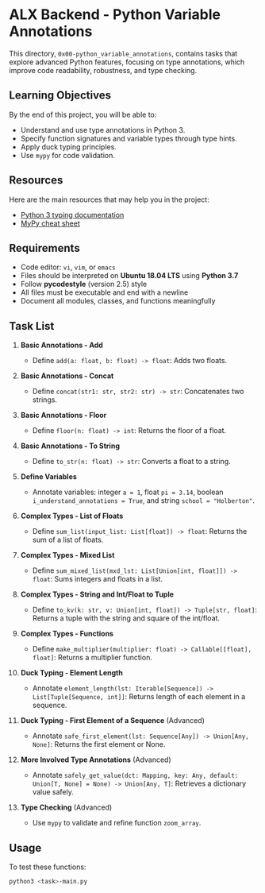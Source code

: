 # ALX Backend - Python Variable Annotations

This directory, `0x00-python_variable_annotations`, contains tasks that explore advanced Python features, focusing on type annotations, which improve code readability, robustness, and type checking.

## Learning Objectives

By the end of this project, you will be able to:
- Understand and use type annotations in Python 3.
- Specify function signatures and variable types through type hints.
- Apply duck typing principles.
- Use `mypy` for code validation.

## Resources

Here are the main resources that may help you in the project:
- [Python 3 typing documentation](https://docs.python.org/3/library/typing.html)
- [MyPy cheat sheet](https://mypy.readthedocs.io/en/stable/cheat_sheet_py3.html)

## Requirements

- Code editor: `vi`, `vim`, or `emacs`
- Files should be interpreted on **Ubuntu 18.04 LTS** using **Python 3.7**
- Follow **pycodestyle** (version 2.5) style
- All files must be executable and end with a newline
- Document all modules, classes, and functions meaningfully

## Task List

1. **Basic Annotations - Add**
   - Define `add(a: float, b: float) -> float`: Adds two floats.

2. **Basic Annotations - Concat**
   - Define `concat(str1: str, str2: str) -> str`: Concatenates two strings.

3. **Basic Annotations - Floor**
   - Define `floor(n: float) -> int`: Returns the floor of a float.

4. **Basic Annotations - To String**
   - Define `to_str(n: float) -> str`: Converts a float to a string.

5. **Define Variables**
   - Annotate variables: integer `a = 1`, float `pi = 3.14`, boolean `i_understand_annotations = True`, and string `school = "Holberton"`.

6. **Complex Types - List of Floats**
   - Define `sum_list(input_list: List[float]) -> float`: Returns the sum of a list of floats.

7. **Complex Types - Mixed List**
   - Define `sum_mixed_list(mxd_lst: List[Union[int, float]]) -> float`: Sums integers and floats in a list.

8. **Complex Types - String and Int/Float to Tuple**
   - Define `to_kv(k: str, v: Union[int, float]) -> Tuple[str, float]`: Returns a tuple with the string and square of the int/float.

9. **Complex Types - Functions**
   - Define `make_multiplier(multiplier: float) -> Callable[[float], float]`: Returns a multiplier function.

10. **Duck Typing - Element Length**
    - Annotate `element_length(lst: Iterable[Sequence]) -> List[Tuple[Sequence, int]]`: Returns length of each element in a sequence.

11. **Duck Typing - First Element of a Sequence** (Advanced)
    - Annotate `safe_first_element(lst: Sequence[Any]) -> Union[Any, None]`: Returns the first element or None.

12. **More Involved Type Annotations** (Advanced)
    - Annotate `safely_get_value(dct: Mapping, key: Any, default: Union[T, None] = None) -> Union[Any, T]`: Retrieves a dictionary value safely.

13. **Type Checking** (Advanced)
    - Use `mypy` to validate and refine function `zoom_array`.

## Usage

To test these functions:
```bash
python3 <task>-main.py


